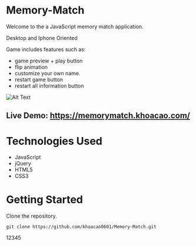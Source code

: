 
# Memory-Match
Welcome to the a JavaScript memory match application.

Desktop and Iphone Oriented

Game includes features such as:
- game preview + play button
- flip animation
- customize your own name.
- restart game button
- restart all information button

![Alt Text](https://github.com/khoacao0601/Memory-Match/blob/master/memory-match.gif)

## Live Demo: https://memorymatch.khoacao.com/

# Technologies Used
- JavaScript
- jQuery
- HTML5
- CSS3

# Getting Started
Clone the repository.

`git clone https://github.com/khoacao0601/Memory-Match.git`

12345
